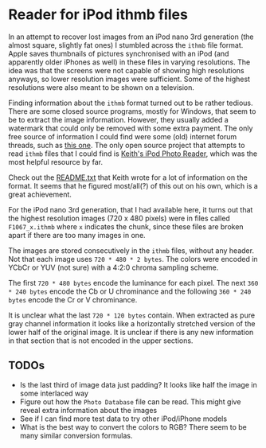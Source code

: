 # Reader for iPod ithmb files

In an attempt to recover lost images from an iPod nano 3rd generation
(the almost square, slightly fat ones) I stumbled across the `ithmb` file
format. Apple saves thumbnails of pictures synchronised with an iPod
(and apparently older iPhones as well) in these files in varying resolutions.
The idea was that the screens were not capable of showing high resolutions
anyways, so lower resolution images were sufficient. Some of the highest
resolutions were also meant to be shown on a television.

Finding information about the `ithmb` format turned out to be rather tedious.
There are some closed source programs, mostly for Windows, that seem to be
to extract the image information. However, they usually added a watermark
that could only be removed with some extra payment. The only free source of
information I could find were some (old) internet forum threads, such as
[this one](https://forums.ilounge.com/threads/hacking-ithmb-file-format.110066/?__cf_chl_f_tk=QCtkUXDlnk4WFfcgwV2OrxJl5wu9b5uvkPnqre329y4-1642608435-0-gaNycGzNCH0).
The only open source project that attempts to read `ithmb` files that I could
find is [Keith's iPod Photo Reader](https://github.com/kebwi/Keiths_iPod_Photo_Reader),
which was the most helpful resource by far.

Check out the [README.txt](https://raw.githubusercontent.com/kebwi/Keiths_iPod_Photo_Reader/master/README.txt)
that Keith wrote for a lot of information on the format. It seems that he figured
most/all(?) of this out on his own, which is a great achievement.

For the iPod nano 3rd generation, that I had available here, it turns out that
the highest resolution images (720 x 480 pixels) were in files called
`F1067_x.ithmb` where `x` indicates the chunk, since these files are broken
apart if there are too many images in one.

The images are stored consecutively in the `ithmb` files, without any header.
Not that each image uses `720 * 480 * 2 bytes`. The colors were encoded in 
YCbCr or YUV (not sure) with a 4:2:0 chroma sampling scheme.

The first `720 * 480 bytes` encode the luminance for each pixel. The next
`360 * 240 bytes` encode the Cb or U chrominance and the following 
`360 * 240 bytes` encode the Cr or V chrominance.

It is unclear what the last `720 * 120 bytes` contain. When extracted as pure
gray channel information it looks like a horizontally stretched version of
the lower half of the original image. It is unclear if there is any new
information in that section that is not encoded in the upper sections.

## TODOs

- Is the last third of image data just padding? It looks like half the image
  in some interlaced way
- Figure out how the `Photo Database` file can be read. This might give reveal
  extra information about the images
- See if I can find more test data to try other iPod/iPhone models
- What is the best way to convert the colors to RGB? There seem to be many
  similar conversion formulas.